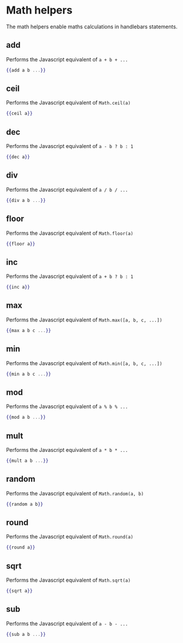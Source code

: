 # Math helpers

The math helpers enable maths calculations in handlebars statements.

## add

Performs the Javascript equivalent of `a + b + ...`

```hbs
{{add a b ...}}
```

## ceil

Performs the Javascript equivalent of `Math.ceil(a)`

```hbs
{{ceil a}}
```

## dec

Performs the Javascript equivalent of `a - b ? b : 1`

```hbs
{{dec a}}
```

## div

Performs the Javascript equivalent of `a / b / ...`

```hbs
{{div a b ...}}
```

## floor

Performs the Javascript equivalent of `Math.floor(a)`

```hbs
{{floor a}}
```

## inc

Performs the Javascript equivalent of `a + b ? b : 1`

```hbs
{{inc a}}
```

## max

Performs the Javascript equivalent of `Math.max([a, b, c, ...])`

```hbs
{{max a b c ...}}
```

## min

Performs the Javascript equivalent of `Math.min([a, b, c, ...])`

```hbs
{{min a b c ...}}
```

## mod

Performs the Javascript equivalent of `a % b % ...`

```hbs
{{mod a b ...}}
```

## mult

Performs the Javascript equivalent of `a * b * ...`

```hbs
{{mult a b ...}}
```

## random

Performs the Javascript equivalent of `Math.random(a, b)`

```hbs
{{random a b}}
```

## round

Performs the Javascript equivalent of `Math.round(a)`

```hbs
{{round a}}
```

## sqrt

Performs the Javascript equivalent of `Math.sqrt(a)`

```hbs
{{sqrt a}}
```

## sub

Performs the Javascript equivalent of `a - b - ...`

```hbs
{{sub a b ...}}
```

